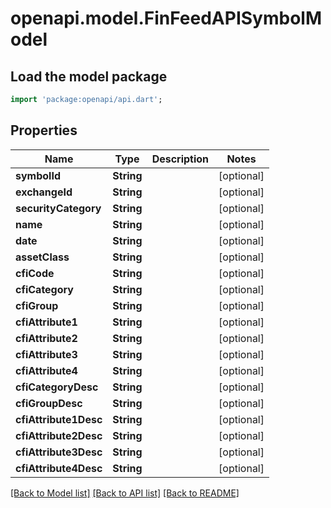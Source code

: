# openapi.model.FinFeedAPISymbolModel

## Load the model package
```dart
import 'package:openapi/api.dart';
```

## Properties
Name | Type | Description | Notes
------------ | ------------- | ------------- | -------------
**symbolId** | **String** |  | [optional] 
**exchangeId** | **String** |  | [optional] 
**securityCategory** | **String** |  | [optional] 
**name** | **String** |  | [optional] 
**date** | **String** |  | [optional] 
**assetClass** | **String** |  | [optional] 
**cfiCode** | **String** |  | [optional] 
**cfiCategory** | **String** |  | [optional] 
**cfiGroup** | **String** |  | [optional] 
**cfiAttribute1** | **String** |  | [optional] 
**cfiAttribute2** | **String** |  | [optional] 
**cfiAttribute3** | **String** |  | [optional] 
**cfiAttribute4** | **String** |  | [optional] 
**cfiCategoryDesc** | **String** |  | [optional] 
**cfiGroupDesc** | **String** |  | [optional] 
**cfiAttribute1Desc** | **String** |  | [optional] 
**cfiAttribute2Desc** | **String** |  | [optional] 
**cfiAttribute3Desc** | **String** |  | [optional] 
**cfiAttribute4Desc** | **String** |  | [optional] 

[[Back to Model list]](../README.md#documentation-for-models) [[Back to API list]](../README.md#documentation-for-api-endpoints) [[Back to README]](../README.md)


